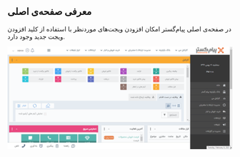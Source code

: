 ## معرفی صفحه‌ی اصلی 

در صفحه‌ی اصلی پیام‌گستر امکان افزودن ویجت‌های موردنظر با استفاده از کلید افزودن ویجت جدید وجود دارد. 

![](home-asli.png)
